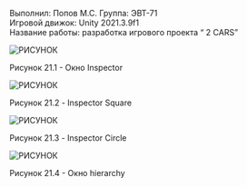 Выполнил: Попов М.С.
Группа: ЭВТ-71  
Игровой движок: Unity 2021.3.9f1  
Название работы: разработка игрового проекта “ 2 CARS”




![РИСУНОК](https://gspics.org/images/2022/12/03/0XeRcJ.png)  

Рисунок 21.1 - Окно Inspector

![РИСУНОК](https://gspics.org/images/2022/12/03/0XeSge.png)  

Рисунок 21.2 - Inspector Square

![РИСУНОК](https://gspics.org/images/2022/12/03/0XeaZX.png)  

Рисунок 21.3 - Inspector Circle

![РИСУНОК](https://gspics.org/images/2022/12/03/0XeoVi.png)  

Рисунок 21.4 - Окно hierarchy 
